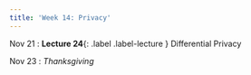 ```yaml
---
title: 'Week 14: Privacy'
---
```


Nov 21
: **Lecture 24**{: .label .label-lecture } Differential Privacy

Nov 23
: *Thanksgiving*